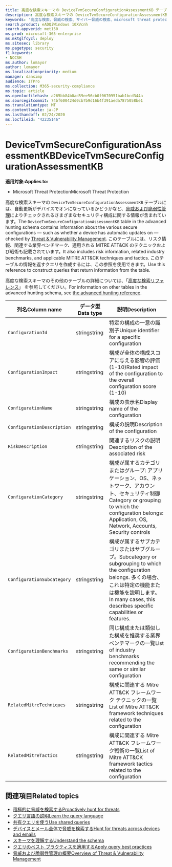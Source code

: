 ```yaml
---
title: 高度な検索スキーマの DeviceTvmSecureConfigurationAssessmentKB テーブル
description: 高度な検索スキーマの DeviceTvmSecureConfigurationAssessmentKB テーブルに記載される、脅威および脆弱性管理により評価されるさまざまなセキュリティ構成について説明します。
keywords: '高度な検索、脅威の検索、サイバー脅威の検索、microsoft threat protection、microsoft 365、mtp、m365、search、query、テレメトリ、スキーマ参照、kusto、table、column、data type、description、threat & 脆弱性管理、TVM、デバイス管理、セキュリティの構成、MITRE ATT&DeviceTvmSecureConfigurationAssessmentKB: サポート技術情報、KB、'
search.product: eADQiWindows 10XVcnh
search.appverid: met150
ms.prod: microsoft-365-enterprise
ms.mktglfcycl: deploy
ms.sitesec: library
ms.pagetype: security
f1.keywords:
- NOCSH
ms.author: lomayor
author: lomayor
ms.localizationpriority: medium
manager: dansimp
audience: ITPro
ms.collection: M365-security-compliance
ms.topic: article
ms.openlocfilehash: a265bb84b0ad59ee56cb0f0670951bab1bcd344a
ms.sourcegitcommit: 74bf600424d0cb7b9d16b4f391aeda7875058be1
ms.translationtype: MT
ms.contentlocale: ja-JP
ms.lasthandoff: 02/24/2020
ms.locfileid: "42235146"
---
```

# <a name="devicetvmsecureconfigurationassessmentkb"></a><span data-ttu-id="5b07e-104">DeviceTvmSecureConfigurationAssessmentKB</span><span class="sxs-lookup"><span data-stu-id="5b07e-104">DeviceTvmSecureConfigurationAssessmentKB</span></span>

<span data-ttu-id="5b07e-105">**適用対象:**</span><span class="sxs-lookup"><span data-stu-id="5b07e-105">**Applies to:**</span></span>
- <span data-ttu-id="5b07e-106">Microsoft Threat Protection</span><span class="sxs-lookup"><span data-stu-id="5b07e-106">Microsoft Threat Protection</span></span>



<span data-ttu-id="5b07e-107">高度な検索スキーマの `DeviceTvmSecureConfigurationAssessmentKB` テーブルには、自動更新がデバイスでオンになっているかどうかなど、[脅威および脆弱性管理](https://docs.microsoft.com/windows/security/threat-protection/microsoft-defender-atp/next-gen-threat-and-vuln-mgt)によりチェックされるさまざまなセキュリティ構成に関する情報が含まれています。</span><span class="sxs-lookup"><span data-stu-id="5b07e-107">The `DeviceTvmSecureConfigurationAssessmentKB` table in the advanced hunting schema contains information about the various secure configurations — such as whether a device has automatic updates on — checked by [Threat & Vulnerability Management](https://docs.microsoft.com/windows/security/threat-protection/microsoft-defender-atp/next-gen-threat-and-vuln-mgt).</span></span> <span data-ttu-id="5b07e-108">このテーブルには、リスク情報、関連する業界ベンチマーク、適用される MITRE ATT&CK のテクニックおよび戦術も記載されています。</span><span class="sxs-lookup"><span data-stu-id="5b07e-108">It also includes risk information, related industry benchmarks, and applicable MITRE ATT&CK techniques and tactics.</span></span> <span data-ttu-id="5b07e-109">このテーブルの情報を返すクエリを作成するには、この参照を使用できます。</span><span class="sxs-lookup"><span data-stu-id="5b07e-109">Use this reference to construct queries that return information from the table.</span></span>

<span data-ttu-id="5b07e-110">高度な検索スキーマのその他のテーブルの詳細については、「[高度な検索リファレンス](advanced-hunting-schema-tables.md)」 を参照してください。</span><span class="sxs-lookup"><span data-stu-id="5b07e-110">For information on other tables in the advanced hunting schema, see [the advanced hunting reference](advanced-hunting-schema-tables.md).</span></span>

| <span data-ttu-id="5b07e-111">列名</span><span class="sxs-lookup"><span data-stu-id="5b07e-111">Column name</span></span> | <span data-ttu-id="5b07e-112">データ型</span><span class="sxs-lookup"><span data-stu-id="5b07e-112">Data type</span></span> | <span data-ttu-id="5b07e-113">説明</span><span class="sxs-lookup"><span data-stu-id="5b07e-113">Description</span></span> |
|-------------|-----------|-------------|
| `ConfigurationId` | <span data-ttu-id="5b07e-114">string</span><span class="sxs-lookup"><span data-stu-id="5b07e-114">string</span></span> | <span data-ttu-id="5b07e-115">特定の構成の一意の識別子</span><span class="sxs-lookup"><span data-stu-id="5b07e-115">Unique identifier for a specific configuration</span></span> |
| `ConfigurationImpact` | <span data-ttu-id="5b07e-116">string</span><span class="sxs-lookup"><span data-stu-id="5b07e-116">string</span></span> | <span data-ttu-id="5b07e-117">構成が全体の構成スコアに与える影響の評価 (1-10)</span><span class="sxs-lookup"><span data-stu-id="5b07e-117">Rated impact of the configuration to the overall configuration score (1-10)</span></span> |
| `ConfigurationName` | <span data-ttu-id="5b07e-118">string</span><span class="sxs-lookup"><span data-stu-id="5b07e-118">string</span></span> | <span data-ttu-id="5b07e-119">構成の表示名</span><span class="sxs-lookup"><span data-stu-id="5b07e-119">Display name of the configuration</span></span> |
| `ConfigurationDescription` | <span data-ttu-id="5b07e-120">string</span><span class="sxs-lookup"><span data-stu-id="5b07e-120">string</span></span> | <span data-ttu-id="5b07e-121">構成の説明</span><span class="sxs-lookup"><span data-stu-id="5b07e-121">Description of the configuration</span></span> |
| `RiskDescription` | <span data-ttu-id="5b07e-122">string</span><span class="sxs-lookup"><span data-stu-id="5b07e-122">string</span></span> | <span data-ttu-id="5b07e-123">関連するリスクの説明</span><span class="sxs-lookup"><span data-stu-id="5b07e-123">Description of the associated risk</span></span> |
| `ConfigurationCategory` | <span data-ttu-id="5b07e-124">string</span><span class="sxs-lookup"><span data-stu-id="5b07e-124">string</span></span> | <span data-ttu-id="5b07e-125">構成が属するカテゴリまたはグループ: アプリケーション、OS、ネットワーク、アカウント、セキュリティ制御</span><span class="sxs-lookup"><span data-stu-id="5b07e-125">Category or grouping to which the configuration belongs: Application, OS, Network, Accounts, Security controls</span></span>|
| `ConfigurationSubcategory` | <span data-ttu-id="5b07e-126">string</span><span class="sxs-lookup"><span data-stu-id="5b07e-126">string</span></span> |<span data-ttu-id="5b07e-127">構成が属するサブカテゴリまたはサブグループ。</span><span class="sxs-lookup"><span data-stu-id="5b07e-127">Subcategory or subgrouping to which the configuration belongs.</span></span> <span data-ttu-id="5b07e-128">多くの場合、これは特定の機能または機能を説明します。</span><span class="sxs-lookup"><span data-stu-id="5b07e-128">In many cases, this describes specific capabilities or features.</span></span> |
| `ConfigurationBenchmarks` | <span data-ttu-id="5b07e-129">string</span><span class="sxs-lookup"><span data-stu-id="5b07e-129">string</span></span> | <span data-ttu-id="5b07e-130">同じ構成または類似した構成を推奨する業界ベンチマークの一覧</span><span class="sxs-lookup"><span data-stu-id="5b07e-130">List of industry benchmarks recommending the same or similar configuration</span></span> |
| `RelatedMitreTechniques` | <span data-ttu-id="5b07e-131">string</span><span class="sxs-lookup"><span data-stu-id="5b07e-131">string</span></span> | <span data-ttu-id="5b07e-132">構成に関連する Mitre ATT&CK フレームワーク テクニックの一覧</span><span class="sxs-lookup"><span data-stu-id="5b07e-132">List of Mitre ATT&CK framework techniques related to the configuration</span></span> |
| `RelatedMitreTactics ` | <span data-ttu-id="5b07e-133">string</span><span class="sxs-lookup"><span data-stu-id="5b07e-133">string</span></span> | <span data-ttu-id="5b07e-134">構成に関連する Mitre ATT&CK フレームワーク戦術の一覧</span><span class="sxs-lookup"><span data-stu-id="5b07e-134">List of Mitre ATT&CK framework tactics related to the configuration</span></span> |

## <a name="related-topics"></a><span data-ttu-id="5b07e-135">関連項目</span><span class="sxs-lookup"><span data-stu-id="5b07e-135">Related topics</span></span>

- [<span data-ttu-id="5b07e-136">積極的に脅威を検索する</span><span class="sxs-lookup"><span data-stu-id="5b07e-136">Proactively hunt for threats</span></span>](advanced-hunting-overview.md)
- [<span data-ttu-id="5b07e-137">クエリ言語の説明</span><span class="sxs-lookup"><span data-stu-id="5b07e-137">Learn the query language</span></span>](advanced-hunting-query-language.md)
- [<span data-ttu-id="5b07e-138">共有クエリを使う</span><span class="sxs-lookup"><span data-stu-id="5b07e-138">Use shared queries</span></span>](advanced-hunting-shared-queries.md)
- [<span data-ttu-id="5b07e-139">デバイスとメール全体で脅威を検索する</span><span class="sxs-lookup"><span data-stu-id="5b07e-139">Hunt for threats across devices and emails</span></span>](advanced-hunting-query-emails-devices.md)
- [<span data-ttu-id="5b07e-140">スキーマを理解する</span><span class="sxs-lookup"><span data-stu-id="5b07e-140">Understand the schema</span></span>](advanced-hunting-schema-tables.md)
- [<span data-ttu-id="5b07e-141">クエリのベスト プラクティスを適用する</span><span class="sxs-lookup"><span data-stu-id="5b07e-141">Apply query best practices</span></span>](advanced-hunting-best-practices.md)
- [<span data-ttu-id="5b07e-142">脅威および脆弱性管理の概要</span><span class="sxs-lookup"><span data-stu-id="5b07e-142">Overview of Threat & Vulnerability Management</span></span>](https://docs.microsoft.com/windows/security/threat-protection/microsoft-defender-atp/next-gen-threat-and-vuln-mgt)
